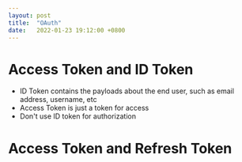 ```yaml
---
layout: post
title:  "OAuth"
date:   2022-01-23 19:12:00 +0800
---
```


# Access Token and ID Token
* ID Token contains the payloads about the end user, such as email address, username, etc
* Access Token is just a token for access
* Don't use ID token for authorization


# Access Token and Refresh Token


